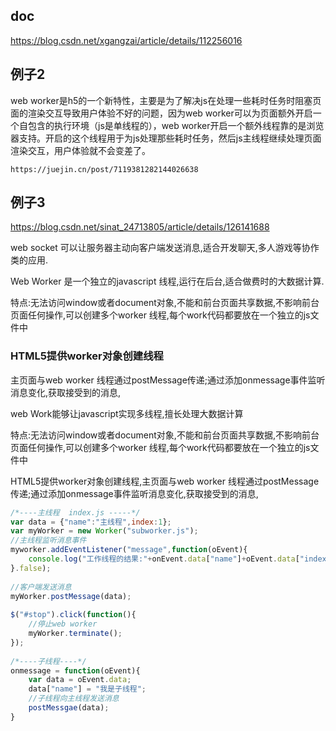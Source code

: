## doc
https://blog.csdn.net/xgangzai/article/details/112256016

## 例子2
web worker是h5的一个新特性，主要是为了解决js在处理一些耗时任务时阻塞页面的渲染交互导致用户体验不好的问题，因为web worker可以为页面额外开启一个自包含的执行环境（js是单线程的），web worker开启一个额外线程靠的是浏览器支持。开启的这个线程用于为js处理那些耗时任务，然后js主线程继续处理页面渲染交互，用户体验就不会变差了。
```
https://juejin.cn/post/7119381282144026638
```

## 例子3
https://blog.csdn.net/sinat_24713805/article/details/126141688

web socket 可以让服务器主动向客户端发送消息,适合开发聊天,多人游戏等协作类的应用.


Web Worker 是一个独立的javascript 线程,运行在后台,适合做费时的大数据计算.

特点:无法访问window或者document对象,不能和前台页面共享数据,不影响前台页面任何操作,可以创建多个worker 线程,每个work代码都要放在一个独立的js文件中

### HTML5提供worker对象创建线程
主页面与web worker 线程通过postMessage传递;通过添加onmessage事件监听消息变化,获取接受到的消息,

web Work能够让javascript实现多线程,擅长处理大数据计算

特点:无法访问window或者document对象,不能和前台页面共享数据,不影响前台页面任何操作,可以创建多个worker 线程,每个work代码都要放在一个独立的js文件中

HTML5提供worker对象创建线程,主页面与web worker 线程通过postMessage传递;通过添加onmessage事件监听消息变化,获取接受到的消息,
```js
/*----主线程  index.js -----*/
var data = {"name":"主线程",index:1};
var myWorker = new Worker("subworker.js");
//主线程监听消息事件
myworker.addEventListener("message",function(oEvent){
    console.log("工作线程的结果:"+onEvent.data["name"]+oEvent.data["index"]);
}.false);
 
//客户端发送消息
myWorker.postMessage(data);
 
$("#stop").click(function(){
    //停止web worker
    myWorker.terminate();
});
 
/*----子线程----*/
onmessage = function(oEvent){
    var data = oEvent.data;
    data["name"] = "我是子线程";
    //子线程向主线程发送消息
    postMessgae(data);
}
```